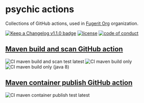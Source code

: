 # psychic actions

Collections of GitHub actions, used in [Fugerit Org](https://github.com/fugerit-org/) organization.

[![Keep a Changelog v1.1.0 badge](https://img.shields.io/badge/changelog-Keep%20a%20Changelog%20v1.1.0-%23E05735)](https://github.com/fugerit-org/psychic-actions/blob/main/CHANGELOG.md)
[![license](https://img.shields.io/badge/License-Apache%20License%202.0-teal.svg)](https://opensource.org/licenses/Apache-2.0)
[![code of conduct](https://img.shields.io/badge/conduct-Contributor%20Covenant-purple.svg)](https://github.com/fugerit-org/fj-universe/blob/main/CODE_OF_CONDUCT.md)

## [Maven build and scan GitHub action](maven-build-scan/maven-build-scan.md)

![CI maven build and scan test latest](https://www.github.com/fugerit-org/psychic-actions/actions/workflows/maven-build-scan-test-latest.yml/badge.svg)
![CI maven build only](https://www.github.com/fugerit-org/psychic-actions/actions/workflows/maven-build-scan-test-build-only.yml/badge.svg)
![CI maven build only (java 8)](https://www.github.com/fugerit-org/psychic-actions/actions/workflows/maven-build-scan-test-build-only-8.yml/badge.svg)

## [Maven container publish GitHub action](maven-container-publish/maven-container-publish.md)

![CI maven container publish test latest](https://www.github.com/fugerit-org/psychic-actions/actions/workflows/maven-container-publish-latest.yml/badge.svg)